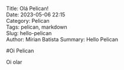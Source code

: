 Title: Olá Pelican!  
Date: 2023-05-06 22:15  
Category: Pelican  
Tags: pelican, markdown  
Slug: hello-pelican  
Author: Mírian Batista
Summary: Hello Pelican

#Oi Pelican

Oi olar